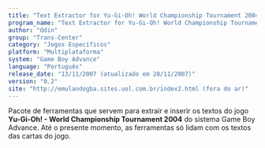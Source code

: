 ```yaml
---
title: "Text Extractor for Yu-Gi-Oh! World Championship Tournament 2004 (Código-fonte)"
program_name: "Text Extractor for Yu-Gi-Oh! World Championship Tournament 2004"
author: "Odin"
group: "Trans-Center"
category: "Jogos Específicos"
platform: "Multiplataforma"
system: "Game Boy Advance"
language: "Português"
release_date: "13/11/2007 (atualizado em 28/11/2007)"
version: "0.2"
site: "http://emulandogba.sites.uol.com.br/index2.html (fora do ar)"
---
```

Pacote de ferramentas que servem para extrair e inserir os textos do jogo <b>Yu-Gi-Oh! - World Championship Tournament 2004</b> do sistema Game Boy Advance. Até o presente momento, as ferramentas só lidam com os textos das cartas do jogo.
